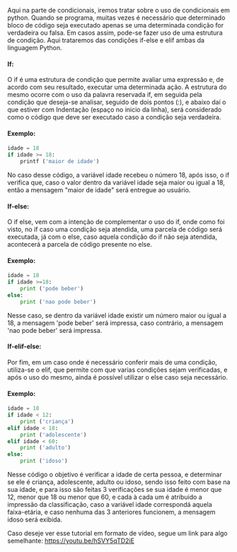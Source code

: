 Aqui na parte de condicionais, iremos tratar sobre o uso de condicionais em python.
Quando se programa, muitas vezes é necessário que determinado bloco de código seja executado apenas se uma determinada condição for verdadeira ou falsa. Em casos assim, pode-se fazer uso de uma estrutura de condição. Aqui trataremos das condições if-else e elif ambas da linguagem Python.
#### If:
O if é uma estrutura de condição que permite avaliar uma expressão e, de acordo com seu resultado, executar uma determinada ação.
A estrutura do mesmo ocorre com o uso da palavra reservada if, em seguida pela condição que deseja-se analisar, seguido de dois pontos (:), e abaixo daí o que estiver com Indentação (espaço no inicio da linha), será considerado como o código que deve ser executado caso a condição seja verdadeira.
#### Exemplo:
```python
idade = 18
if idade >= 18:
	printf ('maior de idade')
```
No caso desse código, a variável idade recebeu o número 18, após isso, o if verifica que, caso o valor dentro da variável idade seja maior ou igual a 18, então a mensagem "maior de idade" será entregue ao usuário.

#### If-else:
O if else, vem com a intenção de complementar o uso do if, onde como foi visto, no if caso uma condição seja atendida, uma parcela de código será executada, já com o else, caso aquela condição do if não seja atendida, acontecerá a parcela de código presente no else.
#### Exemplo:
```python
idade = 18
if idade >=18:
	print ('pode beber')
else:
	print ('nao pode beber')
```
Nesse caso, se dentro da variável idade existir um número maior ou igual a 18, a mensagem 'pode beber' será impressa, caso contrário, a mensagem 'nao pode beber' será impressa.
#### If-elif-else:
Por fim, em um caso onde é necessário conferir mais de uma condição, utiliza-se o elif, que permite com que varias condições sejam verificadas, e após o uso do mesmo, ainda é possível utilizar o else caso seja necessário.
#### Exemplo:
```python
idade = 18
if idade < 12:
	print ('criança')
elif idade < 18:
	print ('adolescente')
elif idade < 60:
	print ('adulto')
else:
	print ('idoso')
```
Nesse código o objetivo é verificar a idade de certa pessoa, e determinar se ele é criança, adolescente, adulto ou idoso, sendo isso feito com base na sua idade, e para isso são feitas 3 verificações se sua idade é menor que 12, menor que 18 ou menor que 60, e cada à cada um é atribuido a impressão da classificação, caso a variável idade correspondá aquela faixa-etária, e caso nenhuma das 3 anteriores funcionem, a mensagem idoso será exibida.

Caso deseje ver esse tutorial em formato de vídeo, segue um link para algo semelhante: https://youtu.be/hSVY5qTD2iE

